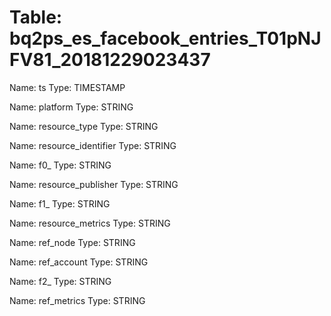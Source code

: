 Table: bq2ps_es_facebook_entries_T01pNJFV81_20181229023437
==========================================================

Name: ts
Type: TIMESTAMP

Name: platform
Type: STRING

Name: resource_type
Type: STRING

Name: resource_identifier
Type: STRING

Name: f0_
Type: STRING

Name: resource_publisher
Type: STRING

Name: f1_
Type: STRING

Name: resource_metrics
Type: STRING

Name: ref_node
Type: STRING

Name: ref_account
Type: STRING

Name: f2_
Type: STRING

Name: ref_metrics
Type: STRING

